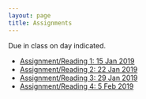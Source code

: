 ```yaml
---
layout: page
title: Assignments
---
```


Due in class on day indicated.


  - [Assignment/Reading 1: 15 Jan 2019](../Assignments/Assignment1/)
  - [Assignment/Reading 2: 22 Jan 2019](../Assignments/Assignment2/)
  - [Assignment/Reading 3: 29 Jan 2019](../Assignments/Assignment3/)
  - [Assignment/Reading 4: 5 Feb 2019](../Assignments/Assignment4/)
